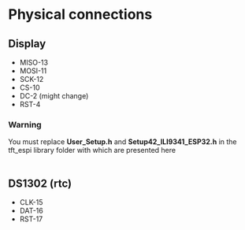 <h1>Physical connections</h1>

<h2>Display</h2>
<ul>
  <li>MISO-13</li>
  <li>MOSI-11</li>
  <li>SCK-12</li>
  <li>CS-10</li>
  <li>DC-2 (might change)</li>
  <li>RST-4</li>
</ul>
<h3>Warning</h3>
You must replace <b>User_Setup.h</b> and <b>Setup42_ILI9341_ESP32.h</b> in the tft_espi library folder with which are presented here<br><br>


<h2>DS1302 (rtc)</h2>
<ul>
  <li>CLK-15</li>
  <li>DAT-16</li>
  <li>RST-17</li>
</ul>
